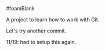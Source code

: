 #foamBlank

A project to learn how to work with Git.

Let's try another commit.

11/19: had to setup this again.
